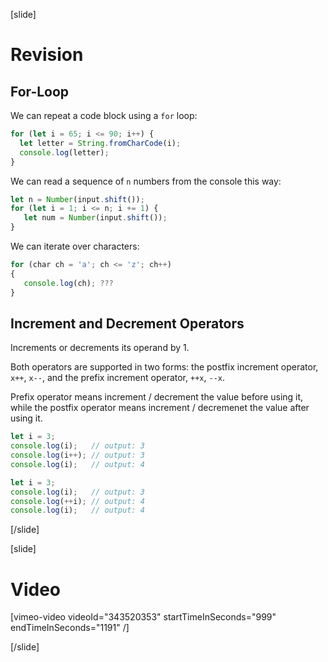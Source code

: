 [slide]
# Revision

## For-Loop
We can repeat a code block using a `for` loop:
```js live
for (let i = 65; i <= 90; i++) {
  let letter = String.fromCharCode(i);
  console.log(letter);
}
```

We can read a sequence of `n` numbers from the console this way:
```js
let n = Number(input.shift());
for (let i = 1; i <= n; i += 1) {
   let num = Number(input.shift());
}
```

We can iterate over characters:
```js live
for (char ch = 'a'; ch <= 'z'; ch++)
{
   console.log(ch); ???
}
```

## Increment and Decrement Operators
Increments or decrements its operand by 1.

Both operators are supported in two forms: the postfix increment operator, `x++`, `x--`, and the prefix increment operator, `++x`, `--x`.

Prefix operator means increment / decrement the value before using it, while the postfix operator means increment / decremenet the value after using it.

```js live
let i = 3;
console.log(i);   // output: 3
console.log(i++); // output: 3
console.log(i);   // output: 4
```

```js live
let i = 3;
console.log(i);   // output: 3
console.log(++i); // output: 4
console.log(i);   // output: 4
```
[/slide]

[slide]
# Video
[vimeo-video videoId="343520353" startTimeInSeconds="999" endTimeInSeconds="1191" /]

[/slide]